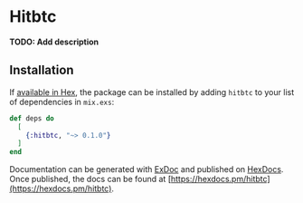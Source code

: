# Hitbtc

**TODO: Add description**

## Installation

If [available in Hex](https://hex.pm/docs/publish), the package can be installed
by adding `hitbtc` to your list of dependencies in `mix.exs`:

```elixir
def deps do
  [
    {:hitbtc, "~> 0.1.0"}
  ]
end
```

Documentation can be generated with [ExDoc](https://github.com/elixir-lang/ex_doc)
and published on [HexDocs](https://hexdocs.pm). Once published, the docs can
be found at [https://hexdocs.pm/hitbtc](https://hexdocs.pm/hitbtc).
